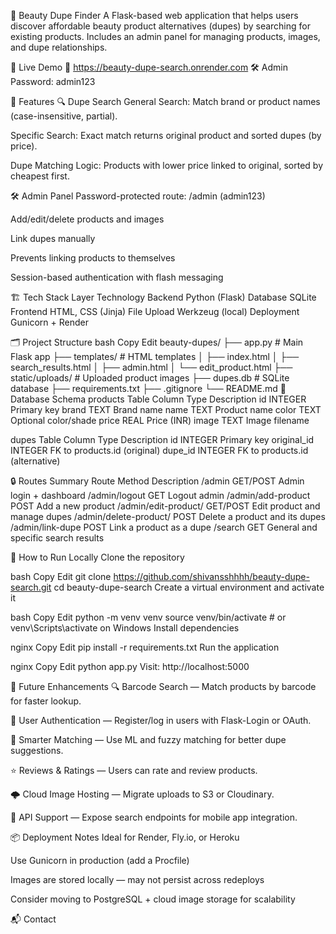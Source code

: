💄 Beauty Dupe Finder
A Flask-based web application that helps users discover affordable beauty product alternatives (dupes) by searching for existing products. Includes an admin panel for managing products, images, and dupe relationships.

🚀 Live Demo
🔗 https://beauty-dupe-search.onrender.com
🛠️ Admin Password: admin123

📌 Features
🔍 Dupe Search
General Search: Match brand or product names (case-insensitive, partial).

Specific Search: Exact match returns original product and sorted dupes (by price).

Dupe Matching Logic: Products with lower price linked to original, sorted by cheapest first.

🛠️ Admin Panel
Password-protected route: /admin (admin123)

Add/edit/delete products and images

Link dupes manually

Prevents linking products to themselves

Session-based authentication with flash messaging

🏗️ Tech Stack
Layer	Technology
Backend	Python (Flask)
Database	SQLite
Frontend	HTML, CSS (Jinja)
File Upload	Werkzeug (local)
Deployment	Gunicorn + Render

🗂️ Project Structure
bash
Copy
Edit
beauty-dupes/
├── app.py                  # Main Flask app
├── templates/              # HTML templates
│   ├── index.html
│   ├── search_results.html
│   ├── admin.html
│   └── edit_product.html
├── static/uploads/         # Uploaded product images
├── dupes.db                # SQLite database
├── requirements.txt
├── .gitignore
└── README.md
🧠 Database Schema
products Table
Column	Type	Description
id	INTEGER	Primary key
brand	TEXT	Brand name
name	TEXT	Product name
color	TEXT	Optional color/shade
price	REAL	Price (INR)
image	TEXT	Image filename

dupes Table
Column	Type	Description
id	INTEGER	Primary key
original_id	INTEGER	FK to products.id (original)
dupe_id	INTEGER	FK to products.id (alternative)

🔒 Routes Summary
Route	Method	Description
/admin	GET/POST	Admin login + dashboard
/admin/logout	GET	Logout admin
/admin/add-product	POST	Add a new product
/admin/edit-product/<id>	GET/POST	Edit product and manage dupes
/admin/delete-product/<id>	POST	Delete a product and its dupes
/admin/link-dupe	POST	Link a product as a dupe
/search	GET	General and specific search results

🔧 How to Run Locally
Clone the repository

bash
Copy
Edit
git clone https://github.com/shivansshhhh/beauty-dupe-search.git
cd beauty-dupe-search
Create a virtual environment and activate it

bash
Copy
Edit
python -m venv venv
source venv/bin/activate  # or venv\Scripts\activate on Windows
Install dependencies

nginx
Copy
Edit
pip install -r requirements.txt
Run the application

nginx
Copy
Edit
python app.py
Visit: http://localhost:5000

🧱 Future Enhancements
🔍 Barcode Search — Match products by barcode for faster lookup.

🔐 User Authentication — Register/log in users with Flask-Login or OAuth.

🧠 Smarter Matching — Use ML and fuzzy matching for better dupe suggestions.

⭐ Reviews & Ratings — Users can rate and review products.

🌩️ Cloud Image Hosting — Migrate uploads to S3 or Cloudinary.

📱 API Support — Expose search endpoints for mobile app integration.

📦 Deployment Notes
Ideal for Render, Fly.io, or Heroku

Use Gunicorn in production (add a Procfile)

Images are stored locally — may not persist across redeploys

Consider moving to PostgreSQL + cloud image storage for scalability

📬 Contact
